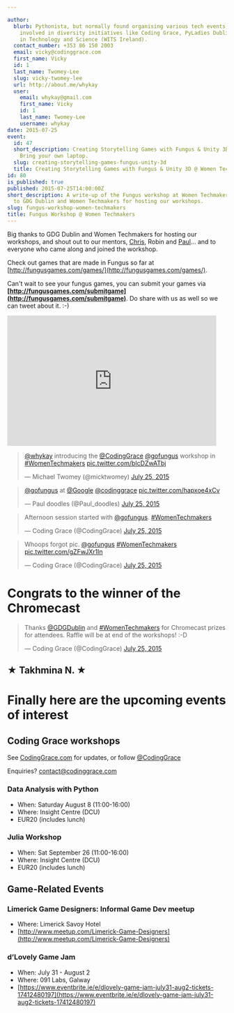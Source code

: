 ```yaml
---

author:
  blurb: Pythonista, but normally found organising various tech events, and now heavily
    involved in diversity initiatives like Coding Grace, PyLadies Dublin, and Women
    in Technology and Science (WITS Ireland).
  contact_number: +353 86 150 2003
  email: vicky@codinggrace.com
  first_name: Vicky
  id: 1
  last_name: Twomey-Lee
  slug: vicky-twomey-lee
  url: http://about.me/whykay
  user:
    email: whykay@gmail.com
    first_name: Vicky
    id: 1
    last_name: Twomey-Lee
    username: whykay
date: 2015-07-25
event:
  id: 47
  short_description: Creating Storytelling Games with Fungus & Unity 3D. Beginners-friendly.
    Bring your own laptop.
  slug: creating-storytelling-games-fungus-unity-3d
  title: Creating Storytelling Games with Fungus & Unity 3D @ Women Techmakers
id: 80
is_published: true
published: 2015-07-25T14:00:00Z
short_description: A write-up of the Fungus workshop at Women Techmakers. Big thanks
  to GDG Dublin and Women Techmakers for hosting our workshops.
slug: fungus-workshop-women-techmakers
title: Fungus Workshop @ Women Techmakers
---
```


Big thanks to GDG Dublin and Women Techmakers for hosting our workshops, and shout out to our mentors, [Chris](https://twitter.com/greganchris), Robin and [Paul](https://twitter.com/whackala)... and to everyone who came along and joined the workshop. 

Check out games that are made in Fungus so far at [http://fungusgames.com/games/](http://fungusgames.com/games/).

Can't wait to see your fungus games, you can submit your games via **[http://fungusgames.com/submitgame](http://fungusgames.com/submitgame)**. Do share with us as well so we can tweet about it. :-)

<iframe src="https://docs.google.com/presentation/d/1lhIcj4OtIFu59k7jSF0_yNbSxoxgw7_Chz3tZ4Mjh5g/embed?start=false&loop=false&delayms=3000" frameborder="0" width="480" height="299" allowfullscreen="true" mozallowfullscreen="true" webkitallowfullscreen="true"></iframe>

<blockquote class="twitter-tweet" lang="en"><p lang="en" dir="ltr"><a href="https://twitter.com/whykay">@whykay</a> introducing the <a href="https://twitter.com/CodingGrace">@CodingGrace</a> <a href="https://twitter.com/gofungus">@gofungus</a> workshop in <a href="https://twitter.com/hashtag/WomenTechmakers?src=hash">#WomenTechmakers</a> <a href="http://t.co/bIcDZwATbj">pic.twitter.com/bIcDZwATbj</a></p>&mdash; Michael Twomey (@micktwomey) <a href="https://twitter.com/micktwomey/status/624892391619694592">July 25, 2015</a></blockquote>

<blockquote class="twitter-tweet" lang="en"><p lang="und" dir="ltr"><a href="https://twitter.com/gofungus">@gofungus</a> at <a href="https://twitter.com/google">@Google</a> <a href="https://twitter.com/CodingGrace">@codinggrace</a> <a href="http://t.co/hapxoe4xCv">pic.twitter.com/hapxoe4xCv</a></p>&mdash; Paul doodles (@Paul_doodles) <a href="https://twitter.com/Paul_doodles/status/624893269898625024">July 25, 2015</a></blockquote>

<blockquote class="twitter-tweet" lang="en"><p lang="en" dir="ltr">Afternoon session started with <a href="https://twitter.com/gofungus">@gofungus</a>. <a href="https://twitter.com/hashtag/WomenTechmakers?src=hash">#WomenTechmakers</a></p>&mdash; Coding Grace (@CodingGrace) <a href="https://twitter.com/CodingGrace/status/624924246951788544">July 25, 2015</a></blockquote>

<blockquote class="twitter-tweet" lang="en"><p lang="en" dir="ltr">Whoops forgot pic. <a href="https://twitter.com/gofungus">@gofungus</a> <a href="https://twitter.com/hashtag/WomenTechmakers?src=hash">#WomenTechmakers</a> <a href="http://t.co/gZFwJXr1ln">pic.twitter.com/gZFwJXr1ln</a></p>&mdash; Coding Grace (@CodingGrace) <a href="https://twitter.com/CodingGrace/status/624924430418976769">July 25, 2015</a></blockquote>

# Congrats to the winner of the Chromecast
<blockquote class="twitter-tweet" lang="en"><p lang="en" dir="ltr">Thanks <a href="https://twitter.com/GDGDublin">@GDGDublin</a> and <a href="https://twitter.com/hashtag/WomenTechmakers?src=hash">#WomenTechmakers</a> for Chromecast prizes for attendees. Raffle will be at end of the workshops! :-D</p>&mdash; Coding Grace (@CodingGrace) <a href="https://twitter.com/CodingGrace/status/624928149130883072">July 25, 2015</a></blockquote>
<script async src="//platform.twitter.com/widgets.js" charset="utf-8"></script>

## &#x2605; Takhmina N. &#x2605;

# Finally here are the upcoming events of interest
## Coding Grace workshops
See [CodingGrace.com](http://codinggrace.com) for updates, or follow [@CodingGrace](https://twitter.com/CodingGrace)

Enquiries? <a href="mailto:contact@codinggrace.com">contact@codinggrace.com</a>

### Data Analysis with Python
* When: Saturday August 8 (11:00-16:00)
* Where: Insight Centre (DCU)
* EUR20 (includes lunch)

### Julia Workshop
* When: Sat September 26 (11:00-16:00)
* Where: Insight Centre (DCU)
* EUR20 (includes lunch) 


## Game-Related Events
### Limerick Game Designers: Informal Game Dev meetup 
* Where: Limerick Savoy Hotel
* [http://www.meetup.com/Limerick-Game-Designers](http://www.meetup.com/Limerick-Game-Designers)

### d’Lovely Game Jam
* When: July 31 - August 2
* Where: 091 Labs, Galway
* [https://www.eventbrite.ie/e/dlovely-game-jam-july31-aug2-tickets-17412480197](https://www.eventbrite.ie/e/dlovely-game-jam-july31-aug2-tickets-17412480197)


